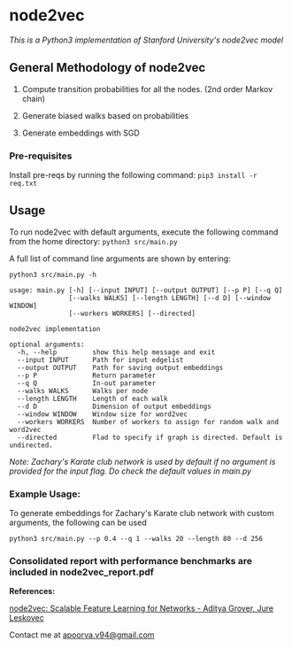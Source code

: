 # node2vec

*This is a Python3 implementation of Stanford University's node2vec model*

## General Methodology of node2vec

1. Compute transition probabilities for all the nodes. (2nd order Markov chain)

2. Generate biased walks based on probabilities

3. Generate embeddings with SGD


### Pre-requisites

Install pre-reqs by running the following command:
`pip3 install -r req.txt`

## Usage

To run node2vec with default arguments, execute the following command from the home directory:
`python3 src/main.py`


A full list of command line arguments are shown by entering:
```
python3 src/main.py -h
```

```
usage: main.py [-h] [--input INPUT] [--output OUTPUT] [--p P] [--q Q]
               [--walks WALKS] [--length LENGTH] [--d D] [--window WINDOW]
               [--workers WORKERS] [--directed]

node2vec implementation

optional arguments:
  -h, --help         show this help message and exit
  --input INPUT      Path for input edgelist
  --output OUTPUT    Path for saving output embeddings
  --p P              Return parameter
  --q Q              In-out parameter
  --walks WALKS      Walks per node
  --length LENGTH    Length of each walk
  --d D              Dimension of output embeddings
  --window WINDOW    Window size for word2vec
  --workers WORKERS  Number of workers to assign for random walk and word2vec
  --directed         Flad to specify if graph is directed. Default is undirected. 
```

*Note: Zachary's Karate club network is used by default if no argument is provided for the input flag. Do check the default values in main.py*


### Example Usage:

To generate embeddings for Zachary's Karate club network with custom arguments, the following can be used
```
python3 src/main.py --p 0.4 --q 1 --walks 20 --length 80 --d 256
```


### Consolidated report with performance benchmarks are included in node2vec_report.pdf


**References:**

[node2vec: Scalable Feature Learning for Networks - Aditya Grover, Jure Leskovec](https://cs.stanford.edu/~jure/pubs/node2vec-kdd16.pdf)



Contact me at apoorva.v94@gmail.com


